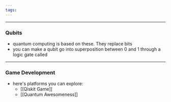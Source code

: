 ```yaml
---
tags:
---
```

---

### Qubits

- quantum computing is based on these. They replace bits
- you can make a qubit go into superposition between 0 and 1 through a logic gate called 

---

### Game Development

- here's platforms you can explore:
	- [[Qiskit Game]]
	- [[Quantum Awesomeness]]